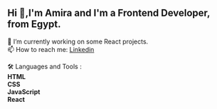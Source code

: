 ## Hi 👋,I'm Amira and I'm a Frontend Developer, from Egypt.
 🔭 I’m currently working on some React projects.<br>
 📫 How to reach me: [Linkedin](www.linkedin.com/in/amira3a)


 🛠️ Languages and Tools :<br>
  <b>HTML</b><br>
  <b>CSS</b><br>
  <b>JavaScript</b><br>
  <b>React</b>
  
  
<!--
**amira3a/amira3a** is a ✨ _special_ ✨ repository because its `README.md` (this file) appears on your GitHub profile.

Here are some ideas to get you started:

- 🔭 I’m currently working on ...
- 🌱 I’m currently learning ...
- 👯 I’m looking to collaborate on ...
- 🤔 I’m looking for help with ...
- 💬 Ask me about ...
- 📫 How to reach me: ...
- 😄 Pronouns: ...
- ⚡ Fun fact: ...
-->
